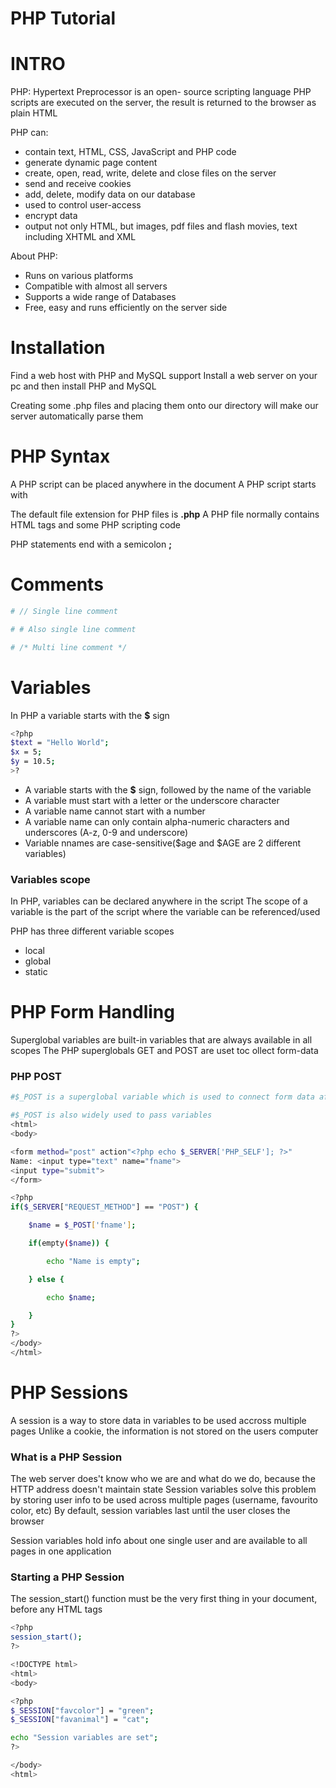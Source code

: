 # PHP Tutorial

# INTRO
PHP: Hypertext Preprocessor is an open- source scripting language
PHP scripts are executed on the server, the result is returned to the browser as plain HTML

PHP can: 
- contain text, HTML, CSS, JavaScript and PHP code
- generate dynamic page content
- create, open, read, write, delete and close files on the server
- send and receive cookies
- add, delete, modify data on our database
- used to control user-access
- encrypt data
- output not only HTML, but images, pdf files and flash movies, text including XHTML and XML

About PHP:
- Runs on various platforms
- Compatible with almost all servers
- Supports a wide range of Databases
- Free, easy and runs efficiently on the server side


# Installation
Find a web host with PHP and MySQL support
Install a web server on your pc and then install PHP and MySQL

Creating some .php files and placing them onto our directory will make our server automatically parse them


# PHP Syntax
A PHP script can be placed anywhere in the document
A PHP script starts with **<?php** and ends with **?>**

The default file extension for PHP files is **.php**
A PHP file normally contains HTML tags and some PHP scripting code

PHP statements end with a semicolon **;**


# Comments
```sh
# // Single line comment

# # Also single line comment

# /* Multi line comment */
```


# Variables
In PHP a variable starts with the **$** sign
```sh
<?php
$text = "Hello World";
$x = 5;
$y = 10.5;
>?
```
- A variable starts with the **$** sign, followed by the name of the variable
- A variable must start with a letter or the underscore character
- A variable name cannot start with a number
- A variable name can only contain alpha-numeric characters and underscores (A-z, 0-9 and underscore)
- Variable nnames are case-sensitive($age and $AGE are 2 different variables)

### Variables scope
In PHP, variables can be declared anywhere in the script
The scope of a variable is the part of the script where the variable can be referenced/used

PHP has three different variable scopes
- local
- global
- static



# PHP Form Handling
Superglobal variables are built-in variables that are always available in all scopes
The PHP superglobals GET and POST are uset toc ollect form-data


### PHP POST
```sh
#$_POST is a superglobal variable which is used to connect form data after sumitting an HTML form with method="post"

#$_POST is also widely used to pass variables
<html>
<body>

<form method="post" action"<?php echo $_SERVER['PHP_SELF']; ?>"
Name: <input type="text" name="fname">
<input type="submit">
</form>

<?php
if($_SERVER["REQUEST_METHOD"] == "POST") {

	$name = $_POST['fname'];

	if(empty($name)) {

		echo "Name is empty";

	} else {

		echo $name;

	}
}
?>
</body>
</html>
```

# PHP Sessions
A session is a way to store data in variables to be used accross multiple pages
Unlike a cookie, the information is not stored on the users computer

### What is a PHP Session
The web server does't know who we are and what do we do, because the HTTP address doesn't maintain state
Session variables solve this problem by storing user info to be used across multiple pages (username, favourito color, etc)
By default, session variables last until the user closes the browser

Session variables hold info about one single user and are available to all pages in one application

### Starting a PHP Session
The session_start() function must be the very first thing in your document, before any HTML tags
```sh
<?php
session_start();
?>

<!DOCTYPE html>
<html>
<body>

<?php
$_SESSION["favcolor"] = "green";
$_SESSION["favanimal"] = "cat";

echo "Session variables are set";
?>

</body>
<html>
```